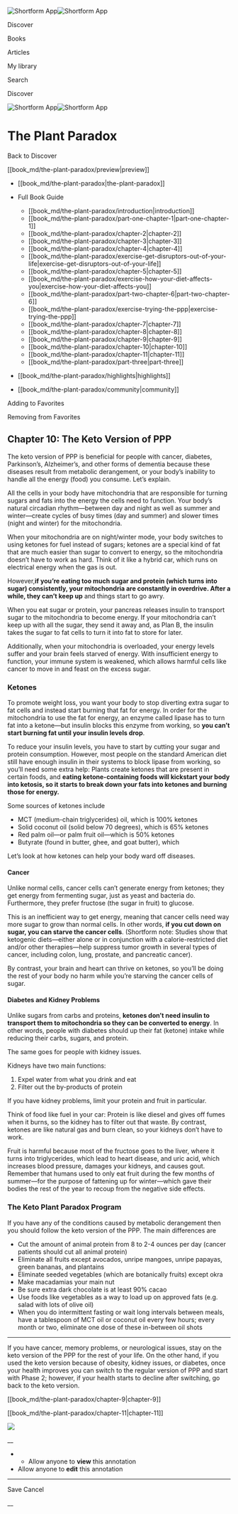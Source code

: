 ![Shortform App](/img/logo.36a2399e.svg)![Shortform App](/img/logo-dark.70c1b072.svg)

Discover

Books

Articles

My library

Search

Discover

![Shortform App](/img/logo.36a2399e.svg)![Shortform App](/img/logo-dark.70c1b072.svg)

# The Plant Paradox

Back to Discover

[[book_md/the-plant-paradox/preview|preview]]

  * [[book_md/the-plant-paradox|the-plant-paradox]]
  * Full Book Guide

    * [[book_md/the-plant-paradox/introduction|introduction]]
    * [[book_md/the-plant-paradox/part-one-chapter-1|part-one-chapter-1]]
    * [[book_md/the-plant-paradox/chapter-2|chapter-2]]
    * [[book_md/the-plant-paradox/chapter-3|chapter-3]]
    * [[book_md/the-plant-paradox/chapter-4|chapter-4]]
    * [[book_md/the-plant-paradox/exercise-get-disruptors-out-of-your-life|exercise-get-disruptors-out-of-your-life]]
    * [[book_md/the-plant-paradox/chapter-5|chapter-5]]
    * [[book_md/the-plant-paradox/exercise-how-your-diet-affects-you|exercise-how-your-diet-affects-you]]
    * [[book_md/the-plant-paradox/part-two-chapter-6|part-two-chapter-6]]
    * [[book_md/the-plant-paradox/exercise-trying-the-ppp|exercise-trying-the-ppp]]
    * [[book_md/the-plant-paradox/chapter-7|chapter-7]]
    * [[book_md/the-plant-paradox/chapter-8|chapter-8]]
    * [[book_md/the-plant-paradox/chapter-9|chapter-9]]
    * [[book_md/the-plant-paradox/chapter-10|chapter-10]]
    * [[book_md/the-plant-paradox/chapter-11|chapter-11]]
    * [[book_md/the-plant-paradox/part-three|part-three]]
  * [[book_md/the-plant-paradox/highlights|highlights]]
  * [[book_md/the-plant-paradox/community|community]]



Adding to Favorites 

Removing from Favorites 

## Chapter 10: The Keto Version of PPP

The keto version of PPP is beneficial for people with cancer, diabetes, Parkinson’s, Alzheimer’s, and other forms of dementia because these diseases result from metabolic derangement, or your body’s inability to handle all the energy (food) you consume. Let’s explain.

All the cells in your body have mitochondria that are responsible for turning sugars and fats into the energy the cells need to function. Your body’s natural circadian rhythm—between day and night as well as summer and winter—create cycles of busy times (day and summer) and slower times (night and winter) for the mitochondria.

When your mitochondria are on night/winter mode, your body switches to using ketones for fuel instead of sugars; ketones are a special kind of fat that are much easier than sugar to convert to energy, so the mitochondria doesn’t have to work as hard. Think of it like a hybrid car, which runs on electrical energy when the gas is out.

However,**if you’re eating too much sugar and protein (which turns into sugar) consistently, your mitochondria are constantly in overdrive. After a while, they can’t keep up** and things start to go awry.

When you eat sugar or protein, your pancreas releases insulin to transport sugar to the mitochondria to become energy. If your mitochondria can’t keep up with all the sugar, they send it away and, as Plan B, the insulin takes the sugar to fat cells to turn it into fat to store for later.

Additionally, when your mitochondria is overloaded, your energy levels suffer and your brain feels starved of energy. With insufficient energy to function, your immune system is weakened, which allows harmful cells like cancer to move in and feast on the excess sugar.

### Ketones

To promote weight loss, you want your body to stop diverting extra sugar to fat cells and instead start burning that fat for energy. In order for the mitochondria to use the fat for energy, an enzyme called lipase has to turn fat into a ketone—but insulin blocks this enzyme from working, so **you can’t start burning fat until your insulin levels drop**.

To reduce your insulin levels, you have to start by cutting your sugar and protein consumption. However, most people on the standard American diet still have enough insulin in their systems to block lipase from working, so you’ll need some extra help: Plants create ketones that are present in certain foods, and **eating ketone-containing foods will kickstart your body into ketosis, so it starts to break down your fats into ketones and burning those for energy.**

Some sources of ketones include

  * MCT (medium-chain triglycerides) oil, which is 100% ketones
  * Solid coconut oil (solid below 70 degrees), which is 65% ketones
  * Red palm oil—or palm fruit oil—which is 50% ketones
  * Butyrate (found in butter, ghee, and goat butter), which 



Let’s look at how ketones can help your body ward off diseases.

#### Cancer

Unlike normal cells, cancer cells can’t generate energy from ketones; they get energy from fermenting sugar, just as yeast and bacteria do. Furthermore, they prefer fructose (the sugar in fruit) to glucose.

This is an inefficient way to get energy, meaning that cancer cells need way more sugar to grow than normal cells. In other words, **if you cut down on sugar, you can starve the cancer cells**. (Shortform note: Studies show that ketogenic diets—either alone or in conjunction with a calorie-restricted diet and/or other therapies—help suppress tumor growth in several types of cancer, including colon, lung, prostate, and pancreatic cancer).

By contrast, your brain and heart can thrive on ketones, so you’ll be doing the rest of your body no harm while you’re starving the cancer cells of sugar.

#### Diabetes and Kidney Problems

Unlike sugars from carbs and proteins, **ketones don’t need insulin to transport them to mitochondria so they can be converted to energy**. In other words, people with diabetes should up their fat (ketone) intake while reducing their carbs, sugars, and protein.

The same goes for people with kidney issues.

Kidneys have two main functions:

  1. Expel water from what you drink and eat
  2. Filter out the by-products of protein



If you have kidney problems, limit your protein and fruit in particular.

Think of food like fuel in your car: Protein is like diesel and gives off fumes when it burns, so the kidney has to filter out that waste. By contrast, ketones are like natural gas and burn clean, so your kidneys don’t have to work.

Fruit is harmful because most of the fructose goes to the liver, where it turns into triglycerides, which lead to heart disease, and uric acid, which increases blood pressure, damages your kidneys, and causes gout. Remember that humans used to only eat fruit during the few months of summer—for the purpose of fattening up for winter—which gave their bodies the rest of the year to recoup from the negative side effects.

### The Keto Plant Paradox Program

If you have any of the conditions caused by metabolic derangement then you should follow the keto version of the PPP. The main differences are

  * Cut the amount of animal protein from 8 to 2-4 ounces per day (cancer patients should cut all animal protein)
  * Eliminate all fruits except avocados, unripe mangoes, unripe papayas, green bananas, and plantains
  * Eliminate seeded vegetables (which are botanically fruits) except okra 
  * Make macadamias your main nut
  * Be sure extra dark chocolate is at least 90% cacao
  * Use foods like vegetables as a way to load up on approved fats (e.g. salad with lots of olive oil)
  * When you do intermittent fasting or wait long intervals between meals, have a tablespoon of MCT oil or coconut oil every few hours; every month or two, eliminate one dose of these in-between oil shots 



* * *

If you have cancer, memory problems, or neurological issues, stay on the keto version of the PPP for the rest of your life. On the other hand, if you used the keto version because of obesity, kidney issues, or diabetes, once your health improves you can switch to the regular version of PPP and start with Phase 2; however, if your health starts to decline after switching, go back to the keto version.

[[book_md/the-plant-paradox/chapter-9|chapter-9]]

[[book_md/the-plant-paradox/chapter-11|chapter-11]]

![](https://bat.bing.com/action/0?ti=56018282&Ver=2&mid=ad17fe92-1db8-446c-8ac1-eb2ec336f872&sid=1711133063fa11eebdec89a8b8ae3bbc&vid=171147a063fa11eea7440fcfeb230d96&vids=0&msclkid=N&pi=0&lg=en-US&sw=800&sh=600&sc=24&nwd=1&tl=Shortform%20%7C%20Book&p=https%3A%2F%2Fwww.shortform.com%2Fapp%2Fbook%2Fthe-plant-paradox%2Fchapter-10&r=&lt=313&evt=pageLoad&sv=1&rn=618411)

__

  *   * Allow anyone to **view** this annotation
  * Allow anyone to **edit** this annotation



* * *

Save Cancel

__



